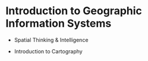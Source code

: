 # Introduction to Geographic Information Systems

- Spatial Thinking & Intelligence

- Introduction to Cartography
